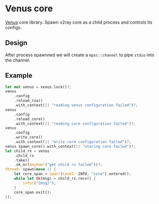 # Venus core

[Venus](https://github.com/VOD-Venus/venus) core library. Spawn v2ray core as a child process and controls its configs.

## Design

After process spawnned we will create a `mpsc::channel` to pipe `stdio` into the channel.

## Example

```rust
let mut venus = venus.lock()?;
venus
    .config
    .reload_rua()
    .with_context(|| "reading venus configuration failed")?;
venus
    .config
    .reload_core()
    .with_context(|| "reading core configuration failed")?;
venus
    .config
    .write_core()
    .with_context(|| "write core configuration failed")?;
venus.spawn_core().with_context(|| "staring core failed")?;
let child_rx = venus
    .child_rx
    .take()
    .ok_or(anyhow!("get child rx failed"))?;
thread::spawn(move || {
    let core_span = span!(Level::INFO, "core").entered();
    while let Ok(msg) = child_rx.recv() {
        info!("{msg}");
    }
    core_span.exit();
});
```

